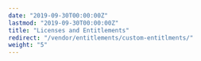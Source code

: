 ```yaml
---
date: "2019-09-30T00:00:00Z"
lastmod: "2019-09-30T00:00:00Z"
title: "Licenses and Entitlements"
redirect: "/vendor/entitlements/custom-entitlments/"
weight: "5"
---
```

